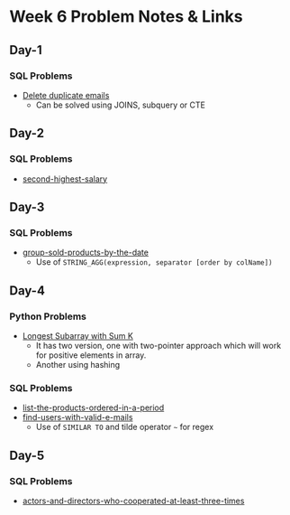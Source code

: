 # Week 6 Problem Notes & Links

## Day-1
### SQL Problems
- [Delete duplicate emails](https://leetcode.com/problems/delete-duplicate-emails/description/)
    + Can be solved using JOINS, subquery or CTE

## Day-2
### SQL Problems
- [second-highest-salary](https://leetcode.com/problems/second-highest-salary/)

## Day-3
### SQL Problems
- [group-sold-products-by-the-date](https://leetcode.com/problems/group-sold-products-by-the-date/)
    + Use of `STRING_AGG(expression, separator [order by colName])`

## Day-4
### Python Problems
- [Longest Subarray with Sum K](https://www.geeksforgeeks.org/problems/longest-sub-array-with-sum-k0809/1)
    + It has two version, one with two-pointer approach which will work for positive elements in array.
    + Another using hashing
### SQL Problems
- [list-the-products-ordered-in-a-period](https://leetcode.com/problems/list-the-products-ordered-in-a-period/)
- [find-users-with-valid-e-mails](https://leetcode.com/problems/find-users-with-valid-e-mails/)
    + Use of `SIMILAR TO` and tilde operator `~` for regex

## Day-5
### SQL Problems
- [actors-and-directors-who-cooperated-at-least-three-times](https://leetcode.com/problems/actors-and-directors-who-cooperated-at-least-three-times/)
